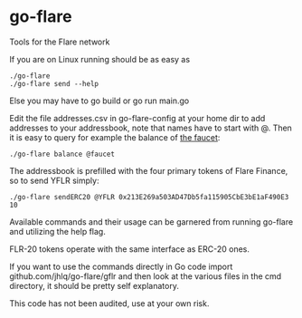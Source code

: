 # go-flare
Tools for the Flare network

If you are on Linux running should be as easy as
```
./go-flare
./go-flare send --help
```

Else you may have to go build or go run main.go

Edit the file addresses.csv in go-flare-config at your home dir to add addresses to your addressbook, note that names have to start with @. Then it is easy to query for example the balance of [the faucet](https://weilianqi.laerande.org/flarefaucet.php):
```
./go-flare balance @faucet
```

The addressbook is prefilled with the four primary tokens of Flare Finance, so to send YFLR simply:
```
./go-flare sendERC20 @YFLR 0x213E269a503AD47Db5fa115905CbE3bE1aF490E3 10
```

Available commands and their usage can be garnered from running go-flare and utilizing the help flag.

FLR-20 tokens operate with the same interface as ERC-20 ones.

If you want to use the commands directly in Go code import github.com/jhlq/go-flare/gflr and then look at the various files in the cmd directory, it should be pretty self explanatory.

This code has not been audited, use at your own risk.